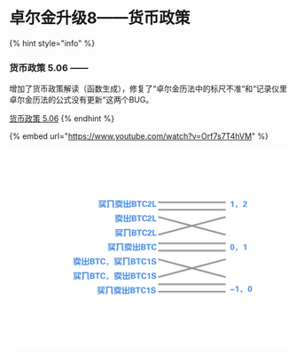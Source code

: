 # 卓尔金升级8——货币政策

{% hint style="info" %}
### 货币政策 5.06 —— 

增加了货币政策解读（函数生成），修复了“卓尔金历法中的标尺不准“和“记录仪里卓尔金历法的公式没有更新“这两个BUG。

[货币政策 5.06](https://share.weiyun.com/V2IAriMS)
{% endhint %}

{% embed url="https://www.youtube.com/watch?v=Orf7s7T4hVM" %}

![](../../../.gitbook/assets/defi_3%20%281%29.png)

